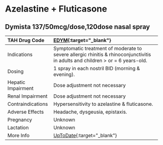 # Azelastine + Fluticasone

## Dymista 137/50mcg/dose,120dose nasal spray

| TAH Drug Code      | [EDYM](https://www.tahsda.org.tw/drugs/hissearch.php?drug_code=EDYM){:target="_blank"}                                         |
|:-------------------|:-------------------------------------------------------------------------------------------------------------------------------|
| Indications        | Symptomatic treatment of moderate to severe allergic rhinitis & rhinoconjunctivitis in adults and children > or = 6 years-old. |
| Dosing             | 1 spray in each nostril BID (morning & evening).                                                                               |
| Hepatic Impairment | Dose adjustment not necessary                                                                                                  |
| Renal Impairment   | Dose adjustment not necessary                                                                                                  |
| Contraindications  | Hypersensitivity to azelastine & fluticasone.                                                                                  |
| Adverse Effects    | Headache, dysgeusia, epistaxis.                                                                                                |
| Pregnancy          | Unknown                                                                                                                        |
| Lactation          | Unknown                                                                                                                        |
| More Info          | [UpToDate](https://www.uptodate.com/contents/azelastine-and-fluticasone-drug-information){:target="_blank"}                    |

